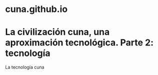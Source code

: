 # cuna.github.io
# La civilización cuna, una aproximación tecnológica. Parte 2: tecnología

La tecnología cuna
